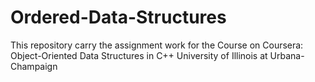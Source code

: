 # Ordered-Data-Structures
This repository carry the assignment work for the Course on Coursera: Object-Oriented Data Structures in C++ University of Illinois at Urbana-Champaign
